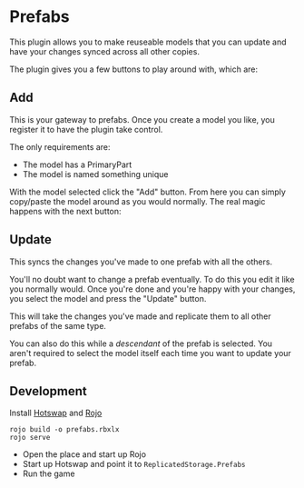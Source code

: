 # Prefabs

This plugin allows you to make reuseable models that you can update and have your changes synced across all other copies.

The plugin gives you a few buttons to play around with, which are:

## Add

This is your gateway to prefabs. Once you create a model you like, you register it to have the plugin take control.

The only requirements are:
- The model has a PrimaryPart
- The model is named something unique

With the model selected click the "Add" button. From here you can simply copy/paste the model around as you would normally. The real magic happens with the next button:

## Update

This syncs the changes you've made to one prefab with all the others.

You'll no doubt want to change a prefab eventually. To do this you edit it like you normally would. Once you're done and you're happy with your changes, you select the model and press the "Update" button.

This will take the changes you've made and replicate them to all other prefabs of the same type.

You can also do this while a _descendant_ of the prefab is selected. You aren't required to select the model itself each time you want to update your prefab.

## Development

Install [Hotswap](https://www.roblox.com/library/184216383/HotSwap-v1-1) and [Rojo](https://github.com/rojo-rbx/rojo/)

```
rojo build -o prefabs.rbxlx
rojo serve
```

- Open the place and start up Rojo
- Start up Hotswap and point it to `ReplicatedStorage.Prefabs`
- Run the game
